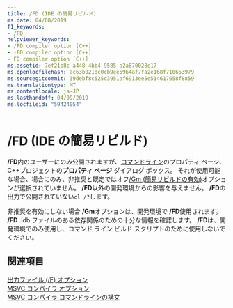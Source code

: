 ```yaml
---
title: /FD (IDE の簡易リビルド)
ms.date: 04/08/2019
f1_keywords:
- /FD
helpviewer_keywords:
- /FD compiler option [C++]
- -FD compiler option [C++]
- FD compiler option [C++]
ms.assetid: 7ef21b8c-a448-4bb4-9585-a2a870028e17
ms.openlocfilehash: ac63b021dc0cb9ee5964af7fa2e168f710653979
ms.sourcegitcommit: 39debf8c525c3951af6913ee5e514617658f8859
ms.translationtype: MT
ms.contentlocale: ja-JP
ms.lasthandoff: 04/09/2019
ms.locfileid: "59424054"
---
```

# <a name="fd-ide-minimal-rebuild"></a>/FD (IDE の簡易リビルド)

**/FD**内のユーザーにのみ公開されますが、[コマンドライン](command-line-property-pages.md)のプロパティ ページ、C++プロジェクトの**プロパティ ページ** ダイアログ ボックス。 それが使用可能な場合、場合にのみ、非推奨と既定ではオフ[/Gm (簡易リビルドの有効)](gm-enable-minimal-rebuild.md)オプションが選択されていません。 **/FD**以外の開発環境からの影響を与えません。 **/FD**の出力で公開されていない`cl /?`します。

非推奨を有効にしない場合 **/Gm**オプションは、開発環境で **/FD**使用されます。 **/FD** .idb ファイルのある依存関係のための十分な情報を確認します。 **/FD**は、開発環境でのみ使用し、コマンド ライン ビルド スクリプトのために使用しないでください。

## <a name="see-also"></a>関連項目

[出力ファイル (/F) オプション](output-file-f-options.md)<br/>
[MSVC コンパイラ オプション](compiler-options.md)<br/>
[MSVC コンパイラ コマンドラインの構文](compiler-command-line-syntax.md)

